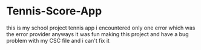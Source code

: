 # Tennis-Score-App
this is my school project tennis app
i encountered only one error which was the error provider 
anyways it was fun making this project and have a bug problem with my CSC file and i can't fix it
